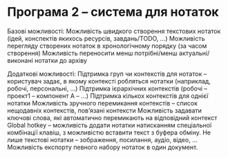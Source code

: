 # Програма 2 – система для нотаток

Базові можливості:
Можливість швидкого створення текстових нотаток (ідей, конспектів якихось ресурсів, завдань/TODO, …)
Можливість перегляду створених нотаток в хронологічному порядку (за часом створення)
Можливість переносити менш потрібні/менш актуальні/виконані нотатки до архіву

Додаткові можливості:
Підтримка груп чи контекстів для нотаток – користувач задає, в якому контексті робляться нотатки (наприклад, робочі, персональні, …) 
Підтримка ієрархічних контекстів (робочі – проект1 – компонент А – …)
Підтримка кількох контекстів для однієї нотатки
Можливість зручного перемикання контекстів – список нещодавніх контекстів, пов’язані контексти
Можливість задавати ключові слова, які автоматично перемикають на відповідний контекст
Global hotkey – можливість додати нотатки натисканням спеціальної комбінації клавіш, з можливістю вставити текст з буфера обміну.
Не лише текстові нотатки – зображення, посилання, аудіо, відео, …
Можливість експорту певного набору нотаток в один документ.
